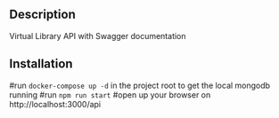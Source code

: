 ## Description

Virtual Library API with Swagger documentation

## Installation
#run ```docker-compose up -d``` in the project root to get the local mongodb running
#run ```npm run start```
#open up your browser on http://localhost:3000/api
